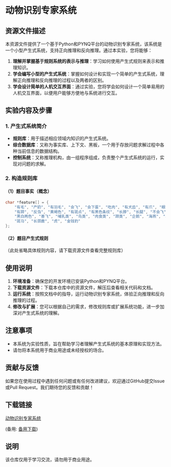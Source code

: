 # 动物识别专家系统

## 资源文件描述

本资源文件提供了一个基于Python和PYNQ平台的动物识别专家系统，该系统是一个小型产生式系统，支持正向推理和反向推理。通过本实验，您将能够：

1. **理解并掌握基于规则系统的表示与推理**：学习如何使用产生式规则来表示和推理知识。
2. **学会编写小型的产生式系统**：掌握如何设计和实现一个简单的产生式系统，理解正向推理和反向推理的过程以及两者的区别。
3. **学会设计简单的人机交互界面**：通过实验，您将学会如何设计一个简单易用的人机交互界面，以便用户能够方便地与系统进行交互。

## 实验内容及步骤

### 1. 产生式系统简介

- **规则库**：用于描述相应领域内知识的产生式系统。
- **综合数据库**：又称为事实库、上下文、黑板，一个用于存放问题求解过程中各种当前信息的数据结构。
- **控制系统**：又称推理机构，由一组程序组成，负责整个产生式系统的运行，实现对问题的求解。

### 2. 构造规则库

#### （1）题目事实（概念）

```c
char *feature[] = {
    "有毛", "产奶", "有羽毛", "会飞", "会下蛋", "吃肉", "有犬齿", "有爪", "眼睛盯前方", 
    "有蹄", "反刍", "黄褐色", "有斑点", "有黑色条纹", "长脖", "长腿", "不会飞", "会游泳", 
    "黑白两色", "善飞", "哺乳类", "鸟类", "肉食类", "蹄类", "企鹅", "海燕", "鸵鸟", 
    "斑马", "长颈鹿", "虎", "金钱豹"
};
```

#### （2）题目产生式规则

（此处省略具体规则内容，请下载资源文件查看完整规则库）

## 使用说明

1. **环境准备**：确保您的开发环境已安装Python和PYNQ平台。
2. **下载资源文件**：下载本仓库中的资源文件，解压后查看相关代码和文档。
3. **运行系统**：按照文档中的指导，运行动物识别专家系统，体验正向推理和反向推理的过程。
4. **修改与扩展**：您可以根据自己的需求，修改规则库或扩展系统功能，进一步加深对产生式系统的理解。

## 注意事项

- 本系统为实验性质，旨在帮助学习者理解产生式系统的基本原理和实现方法。
- 请勿将本系统用于商业用途或未经授权的场合。

## 贡献与反馈

如果您在使用过程中遇到任何问题或有任何改进建议，欢迎通过GitHub提交Issue或Pull Request。我们期待您的反馈和贡献！

## 下载链接
[动物识别专家系统](https://pan.quark.cn/s/c19598459032) 

(备用: [备用下载](https://pan.baidu.com/s/1jd9jB0twLBTiM2sdCoqZ-Q?pwd=1234))

## 说明

该仓库仅用于学习交流，请勿用于商业用途。
